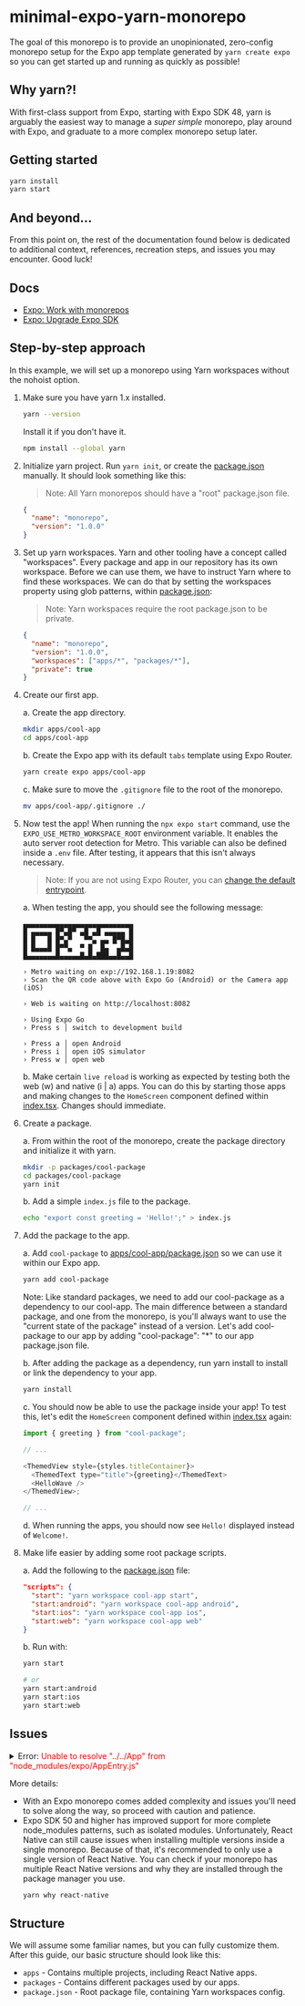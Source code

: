 # minimal-expo-yarn-monorepo

The goal of this monorepo is to provide an unopinionated, zero-config monorepo setup for the Expo app template generated by `yarn create expo` so you can get started up and running as quickly as possible!

## Why yarn?!

With first-class support from Expo, starting with Expo SDK 48, yarn is arguably the easiest way to manage a _super simple_ monorepo, play around with Expo, and graduate to a more complex monorepo setup later.

## Getting started

```bash
yarn install
yarn start
```

## And beyond...

From this point on, the rest of the documentation found below is dedicated to additional context, references, recreation steps, and issues you may encounter. Good luck!

## Docs

- [Expo: Work with monorepos](https://docs.expo.dev/guides/monorepos)
- [Expo: Upgrade Expo SDK](https://docs.expo.dev/workflow/upgrading-expo-sdk-walkthrough)

## Step-by-step approach

In this example, we will set up a monorepo using Yarn workspaces without the nohoist option.

1. Make sure you have yarn 1.x installed.

   ```bash
   yarn --version
   ```

   Install it if you don't have it.

   ```bash
   npm install --global yarn
   ```

2. Initialize yarn project. Run `yarn init`, or create the [package.json](./package.json) manually. It should look something like this:

   > Note: All Yarn monorepos should have a "root" package.json file.

   ```json
   {
     "name": "monorepo",
     "version": "1.0.0"
   }
   ```

3. Set up yarn workspaces. Yarn and other tooling have a concept called "workspaces". Every package and app in our repository has its own workspace. Before we can use them, we have to instruct Yarn where to find these workspaces. We can do that by setting the workspaces property using glob patterns, within [package.json](./package.json):

   > Note: Yarn workspaces require the root package.json to be private.

   ```json
   {
     "name": "monorepo",
     "version": "1.0.0",
     "workspaces": ["apps/*", "packages/*"],
     "private": true
   }
   ```

4. Create our first app.

   a. Create the app directory.

   ```bash
   mkdir apps/cool-app
   cd apps/cool-app
   ```

   b. Create the Expo app with its default `tabs` template using Expo Router.

   ```bash
   yarn create expo apps/cool-app
   ```

   c. Make sure to move the `.gitignore` file to the root of the monorepo.

   ```bash
   mv apps/cool-app/.gitignore ./
   ```

5. Now test the app! When running the `npx expo start` command, use the `EXPO_USE_METRO_WORKSPACE_ROOT` environment variable. It enables the auto server root detection for Metro. This variable can also be defined inside a `.env` file. After testing, it appears that this isn't always necessary.

   > Note: If you are not using Expo Router, you can [change the default entrypoint](https://docs.expo.dev/guides/monorepos/#change-default-entrypoint).

   a. When testing the app, you should see the following message:

   ```
   ▄▄▄▄▄▄▄▄▄▄▄▄▄▄▄▄▄▄▄▄▄▄▄▄▄▄▄
   █ ▄▄▄▄▄ █▀▄█▀ ▄█ ▄█ ▄▄▄▄▄ █
   █ █   █ █▀▄▀   ▀▀▄ ▄▄ █▀█▄█
   █ █▄▄▄█ █▀▀▄  ▀ █  █▄  ▄█▄█
   █▄▄▄▄▄▄▄█▄▄▄▄▄█▄█▄███▄▄█▄▄█

   › Metro waiting on exp://192.168.1.19:8082
   › Scan the QR code above with Expo Go (Android) or the Camera app (iOS)

   › Web is waiting on http://localhost:8082

   › Using Expo Go
   › Press s │ switch to development build

   › Press a │ open Android
   › Press i │ open iOS simulator
   › Press w │ open web
   ```

   b. Make certain `live reload` is working as expected by testing both the web (w) and native (i | a) apps. You can do this by starting those apps and making changes to the `HomeScreen` component defined within [index.tsx](<./apps/cool-app/app/(tabs)/index.tsx>). Changes should immediate.

6. Create a package.

   a. From within the root of the monorepo, create the package directory and initialize it with yarn.

   ```bash
   mkdir -p packages/cool-package
   cd packages/cool-package
   yarn init
   ```

   b. Add a simple `index.js` file to the package.

   ```bash
   echo "export const greeting = 'Hello!';" > index.js
   ```

7. Add the package to the app.

   a. Add `cool-package` to [apps/cool-app/package.json](./apps/cool-app/package.json) so we can use it within our Expo app.

   ```bash
   yarn add cool-package
   ```

   Note: Like standard packages, we need to add our cool-package as a dependency to our cool-app. The main difference between a standard package, and one from the monorepo, is you'll always want to use the "current state of the package" instead of a version. Let's add cool-package to our app by adding "cool-package": "\*" to our app package.json file.

   b. After adding the package as a dependency, run yarn install to install or link the dependency to your app.

   ```bash
   yarn install
   ```

   c. You should now be able to use the package inside your app! To test this, let's edit the `HomeScreen` component defined within [index.tsx](<./apps/cool-app/app/(tabs)/index.tsx>) again:

   ```js
   import { greeting } from "cool-package";

   // ...

   <ThemedView style={styles.titleContainer}>
     <ThemedText type="title">{greeting}</ThemedText>
     <HelloWave />
   </ThemedView>;

   // ...
   ```

   d. When running the apps, you should now see `Hello!` displayed instead of `Welcome!`.

8. Make life easier by adding some root package scripts.

   a. Add the following to the [package.json](./package.json) file:

   ```json
   "scripts": {
     "start": "yarn workspace cool-app start",
     "start:android": "yarn workspace cool-app android",
     "start:ios": "yarn workspace cool-app ios",
     "start:web": "yarn workspace cool-app web"
   }
   ```

   b. Run with:

   ```bash
   yarn start

   # or
   yarn start:android
   yarn start:ios
   yarn start:web
   ```

## Issues

<details>
  <summary>
    Error: <span style="color: red;">Unable to resolve "../../App" from "node_modules/expo/AppEntry.js"</span>
  </summary>
  &nbsp;

> Note: as seen when running `npx expo start`

<strong>Problem:</strong> you're likely trying to run the app from the wrong location (e.g. the root of the monorepo).

<strong>Solution:</strong> run the command from the `apps/cool-app` directory instead.

</details>

More details:

- With an Expo monorepo comes added complexity and issues you'll need to solve along the way, so proceed with caution and patience.
- Expo SDK 50 and higher has improved support for more complete node_modules patterns, such as isolated modules. Unfortunately, React Native can still cause issues when installing multiple versions inside a single monorepo. Because of that, it's recommended to only use a single version of React Native. You can check if your monorepo has multiple React Native versions and why they are installed through the package manager you use.
  ```bash
  yarn why react-native
  ```

## Structure

We will assume some familiar names, but you can fully customize them. After this guide, our basic structure should look like this:

- `apps` - Contains multiple projects, including React Native apps.
- `packages` - Contains different packages used by our apps.
- `package.json` - Root package file, containing Yarn workspaces config.
